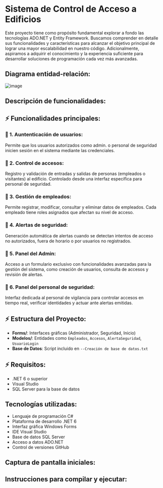 # Sistema de Control de Acceso a Edificios
Este proyecto tiene como propósito fundamental explorar a fondo las tecnologías ADO.NET y Entity Framework. Buscamos comprender en detalle sus funcionalidades y características para alcanzar el objetivo principal de lograr una mayor escalabilidad en nuestro código. Adicionalmente, aspiramos a adquirir el conocimiento y la experiencia suficiente para desarrollar soluciones de programación cada vez más avanzadas.

## Diagrama entidad-relación:
![image](https://github.com/user-attachments/assets/47f5c6a0-896b-4bbf-95d1-fb068bda9ddd)

## Descripción de funcionalidades:

## ⚡ Funcionalidades principales:
### 📍 1. Auntenticación de usuarios:
Permite que los usuarios autorizados como admin. o personal de seguridad inicien sesión en el sistema mediante las credenciales.

### 📍 2. Control de accesos:
Registro y validación de entradas y salidas de personas (empleados o visitantes) al edificio. Controlado desde una interfaz específica para personal de seguridad.

### 📍 3. Gestión de empleados:
Permite registrar, modificar, consultar y eliminar datos de empleados. Cada empleado tiene roles asignados que afectan su nivel de acceso.

### 📍 4. Alertas de seguridad:
Generación automática de alertas cuando se detectan intentos de acceso no autorizados, fuera de horario o por usuarios no registrados.

### 📍 5. Panel del Admin:
Acceso a un formulario exclusivo con funcionalidades avanzadas para la gestión del sistema, como creación de usuarios, consulta de accesos y revisión de alertas.

### 📍 6. Panel del personal de seguridad:
Interfaz dedicada al personal de vigilancia para controlar accesos en tiempo real, verificar identidades y actuar ante alertas emitidas.


## ⚡ Estructura del Proyecto:

- **Forms/**: Interfaces gráficas (Administrador, Seguridad, Inicio)
- **Modelos/**: Entidades como `Empleados`, `Accesos`, `AlertaSeguridad`, `UsuarioLogin`
- **Base de Datos**: Script incluido en `--Creación de base de datos.txt`

## ⚡ Requisitos:

- .NET 6 o superior
- Visual Studio
- SQL Server para la base de datos


## Tecnologías utilizadas:
- Lenguaje de programación C#
- Plataforma de desarrollo .NET 6
- Interfaz gráfica Windows Forms
- IDE Visual Studio
- Base de datos SQL Server
- Acceso a datos ADO.NET
- Control de versiones GitHub

## Captura de pantalla iniciales:


## Instrucciones para compilar y ejecutar:

